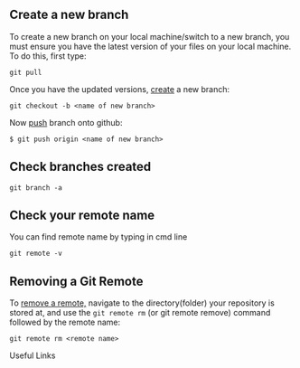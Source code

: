 

## Create a new branch
To create a new branch on your local machine/switch to a new branch, you must ensure you have the latest version of your files on your local machine. To do this, first type:
```
git pull
```
Once you have the updated versions, <u>create</u> a new branch:
```
git checkout -b <name of new branch>
```

Now <u>push</u> branch onto github:
```
$ git push origin <name of new branch>
```

## Check branches created 
```
git branch -a
```

## Check your remote name
You can find remote name by typing in cmd line
```
git remote -v
```


## Removing a Git Remote
To <u>remove a remote,</u> navigate to the directory(folder) your repository is stored at, and use the `git remote rm` (or git remote remove) command followed by the remote name:
```
git remote rm <remote name>
```

Useful Links
